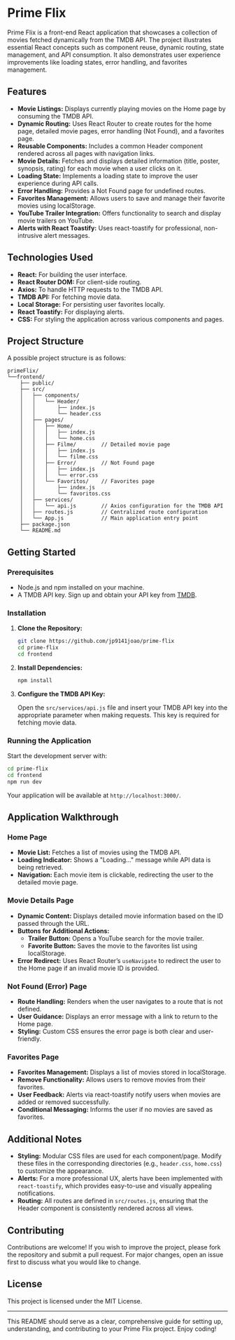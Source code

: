 # Prime Flix

Prime Flix is a front-end React application that showcases a collection of movies fetched dynamically from the TMDB API. The project illustrates essential React concepts such as component reuse, dynamic routing, state management, and API consumption. It also demonstrates user experience improvements like loading states, error handling, and favorites management.

## Features

- **Movie Listings:** Displays currently playing movies on the Home page by consuming the TMDB API.
- **Dynamic Routing:** Uses React Router to create routes for the home page, detailed movie pages, error handling (Not Found), and a favorites page.
- **Reusable Components:** Includes a common Header component rendered across all pages with navigation links.
- **Movie Details:** Fetches and displays detailed information (title, poster, synopsis, rating) for each movie when a user clicks on it.
- **Loading State:** Implements a loading state to improve the user experience during API calls.
- **Error Handling:** Provides a Not Found page for undefined routes.
- **Favorites Management:** Allows users to save and manage their favorite movies using localStorage.
- **YouTube Trailer Integration:** Offers functionality to search and display movie trailers on YouTube.
- **Alerts with React Toastify:** Uses react-toastify for professional, non-intrusive alert messages.

## Technologies Used

- **React:** For building the user interface.
- **React Router DOM:** For client-side routing.
- **Axios:** To handle HTTP requests to the TMDB API.
- **TMDB API:** For fetching movie data.
- **Local Storage:** For persisting user favorites locally.
- **React Toastify:** For displaying alerts.
- **CSS:** For styling the application across various components and pages.

## Project Structure

A possible project structure is as follows:

```
primeFlix/
└──frontend/
    ├── public/
    ├── src/
    │   ├── components/
    │   │   └── Header/
    │   │       ├── index.js
    │   │       └── header.css
    │   ├── pages/
    │   │   ├── Home/
    │   │   │   ├── index.js
    │   │   │   └── home.css
    │   │   ├── Filme/        // Detailed movie page
    │   │   │   ├── index.js
    │   │   │   └── filme.css
    │   │   ├── Error/        // Not Found page
    │   │   │   ├── index.js
    │   │   │   └── error.css
    │   │   └── Favoritos/    // Favorites page
    │   │       ├── index.js
    │   │       └── favoritos.css
    │   ├── services/
    │   │   └── api.js        // Axios configuration for the TMDB API
    │   ├── routes.js         // Centralized route configuration
    │   └── App.js            // Main application entry point
    ├── package.json
    └── README.md
```

## Getting Started

### Prerequisites

- Node.js and npm installed on your machine.
- A TMDB API key. Sign up and obtain your API key from [TMDB](https://www.themoviedb.org).

### Installation

1. **Clone the Repository:**

   ```bash
   git clone https://github.com/jp9141joao/prime-flix
   cd prime-flix
   cd frontend
   ```

2. **Install Dependencies:**

   ```bash
   npm install
   ```

3. **Configure the TMDB API Key:**

   Open the `src/services/api.js` file and insert your TMDB API key into the appropriate parameter when making requests. This key is required for fetching movie data.

### Running the Application

Start the development server with:

```bash
cd prime-flix
cd frontend
npm run dev
```

Your application will be available at `http://localhost:3000/`.

## Application Walkthrough

### Home Page

- **Movie List:** Fetches a list of movies using the TMDB API.  
- **Loading Indicator:** Shows a "Loading..." message while API data is being retrieved.
- **Navigation:** Each movie item is clickable, redirecting the user to the detailed movie page.

### Movie Details Page

- **Dynamic Content:** Displays detailed movie information based on the ID passed through the URL.
- **Buttons for Additional Actions:**
  - **Trailer Button:** Opens a YouTube search for the movie trailer.
  - **Favorite Button:** Saves the movie to the favorites list using localStorage.
- **Error Redirect:** Uses React Router’s `useNavigate` to redirect the user to the Home page if an invalid movie ID is provided.

### Not Found (Error) Page

- **Route Handling:** Renders when the user navigates to a route that is not defined.
- **User Guidance:** Displays an error message with a link to return to the Home page.
- **Styling:** Custom CSS ensures the error page is both clear and user-friendly.

### Favorites Page

- **Favorites Management:** Displays a list of movies stored in localStorage.
- **Remove Functionality:** Allows users to remove movies from their favorites.
- **User Feedback:** Alerts via react-toastify notify users when movies are added or removed successfully.
- **Conditional Messaging:** Informs the user if no movies are saved as favorites.

## Additional Notes

- **Styling:** Modular CSS files are used for each component/page. Modify these files in the corresponding directories (e.g., `header.css`, `home.css`) to customize the appearance.
- **Alerts:** For a more professional UX, alerts have been implemented with `react-toastify`, which provides easy-to-use and visually appealing notifications.
- **Routing:** All routes are defined in `src/routes.js`, ensuring that the Header component is consistently rendered across all views.

## Contributing

Contributions are welcome! If you wish to improve the project, please fork the repository and submit a pull request. For major changes, open an issue first to discuss what you would like to change.

## License

This project is licensed under the MIT License.

---

This README should serve as a clear, comprehensive guide for setting up, understanding, and contributing to your Prime Flix project. Enjoy coding!